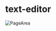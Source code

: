 # text-editor

![PageArea](https://user-images.githubusercontent.com/56879548/221051850-e3fe7f0e-c5d5-4217-88b3-7f1a7187956c.jpg)

